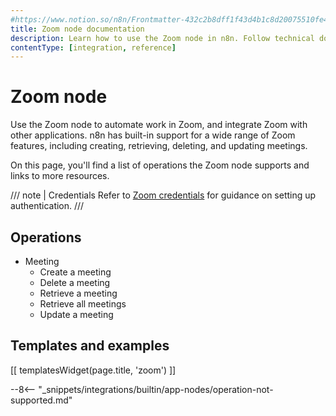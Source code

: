 ```yaml
---
#https://www.notion.so/n8n/Frontmatter-432c2b8dff1f43d4b1c8d20075510fe4
title: Zoom node documentation
description: Learn how to use the Zoom node in n8n. Follow technical documentation to integrate Zoom node into your workflows.
contentType: [integration, reference]
---
```


# Zoom node

Use the Zoom node to automate work in Zoom, and integrate Zoom with other applications. n8n has built-in support for a wide range of Zoom features, including creating, retrieving, deleting, and updating meetings. 

On this page, you'll find a list of operations the Zoom node supports and links to more resources.

/// note | Credentials
Refer to [Zoom credentials](/integrations/builtin/credentials/zoom.md) for guidance on setting up authentication. 
///

## Operations

* Meeting
    * Create a meeting
    * Delete a meeting
    * Retrieve a meeting
    * Retrieve all meetings
    * Update a meeting

## Templates and examples

<!-- see https://www.notion.so/n8n/Pull-in-templates-for-the-integrations-pages-37c716837b804d30a33b47475f6e3780 -->
[[ templatesWidget(page.title, 'zoom') ]]

--8<-- "_snippets/integrations/builtin/app-nodes/operation-not-supported.md"
